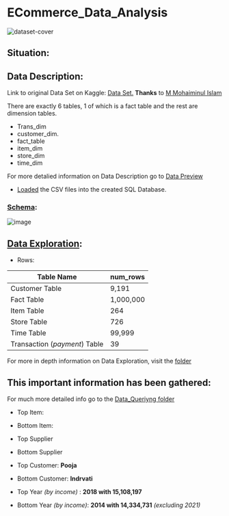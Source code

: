 # ECommerce_Data_Analysis

![dataset-cover](https://github.com/mfernandezcean/ECommerce_Data_Analysis/assets/105746149/05cbb1a5-1bb4-4ec2-b5ed-2f7ec411f61f)

## Situation:



## Data Description:

Link to original Data Set on Kaggle: [Data Set.](https://www.kaggle.com/datasets/mmohaiminulislam/ecommerce-data-analysis) **Thanks** to [M Mohaiminul Islam](https://www.kaggle.com/mmohaiminulislam)

There are exactly 6 tables, 1 of which is a fact table and the rest are dimension tables.

 - Trans_dim  
 - customer_dim.    
 - fact_table
 - item_dim
 - store_dim 
 - time_dim

For more detalied information on Data Description go to [Data Preview](https://github.com/mfernandezcean/ECommerce_Data_Analysis/tree/main/Data_Preview)

- [Loaded](https://github.com/mfernandezcean/ECommerce_Data_Analysis/tree/main/Data_Loading) the CSV files into the created SQL Database. 

### [Schema](https://github.com/mfernandezcean/ECommerce_Data_Analysis/edit/main/Data_Schema/Readme.md):

![image](https://github.com/mfernandezcean/ECommerce_Data_Analysis/assets/105746149/bd1c6fe0-f08b-466b-86ea-0af420752ee2)


## [Data Exploration](%5BLoaded%5D%28https://github.com/mfernandezcean/ECommerce_Data_Analysis/tree/main/Data_Loading%29):

- Rows:

|  Table Name| num_rows |
|--|--|
| Customer Table |9,191|
| Fact Table| 1,000,000|
|Item Table | 264|
| Store Table|726 |
| Time Table|99,999 |
| Transaction (_payment_) Table| 39|


For more in depth information on Data Exploration, visit the [folder](https://github.com/mfernandezcean/ECommerce_Data_Analysis/edit/main/Data_Exploration/Readme.md)

## This important information has been gathered:

For much more detailed info go to the [Data_Queriyng folder](https://github.com/mfernandezcean/ECommerce_Data_Analysis/blob/main/Data_Querying/Readme.md)

 - Top Item:
 - Bottom Item:
 
 - Top Supplier
 - Bottom Supplier
 
 - Top Customer: **Pooja**
 - Bottom Customer: **Indrvati**

 - Top Year *(by income)* : **2018 with 15,108,197**
 - Bottom Year *(by income)*: **2014 with 14,334,731** *(excluding 2021)*
